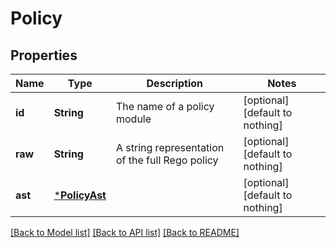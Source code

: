 # Policy


## Properties
Name | Type | Description | Notes
------------ | ------------- | ------------- | -------------
**id** | **String** | The name of a policy module | [optional] [default to nothing]
**raw** | **String** | A string representation of the full Rego policy | [optional] [default to nothing]
**ast** | [***PolicyAst**](PolicyAst.md) |  | [optional] [default to nothing]


[[Back to Model list]](../README.md#models) [[Back to API list]](../README.md#api-endpoints) [[Back to README]](../README.md)


